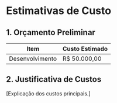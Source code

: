 # Estimativas de Custo

## 1. Orçamento Preliminar
| Item | Custo Estimado |
|------|--------------|
| Desenvolvimento | R$ 50.000,00 |

## 2. Justificativa de Custos
[Explicação dos custos principais.]
